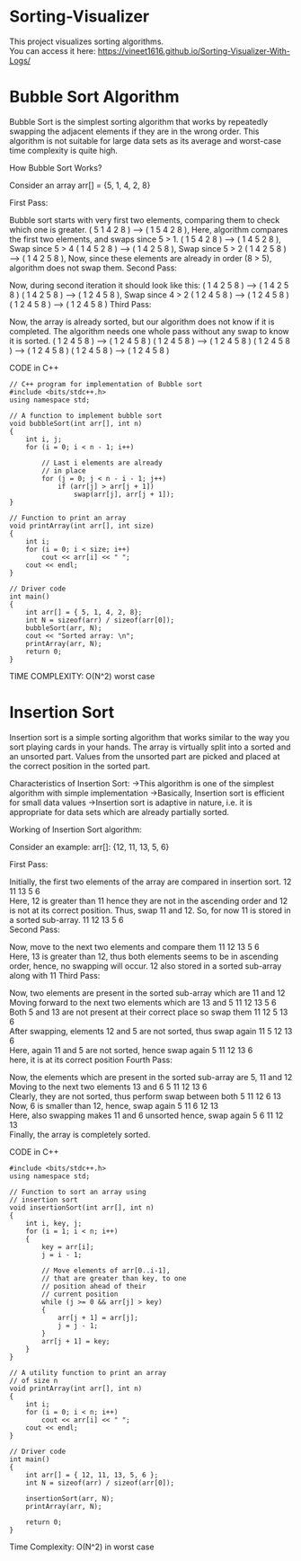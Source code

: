 # Sorting-Visualizer
This project visualizes sorting algorithms.  
You can access it here: https://vineet1616.github.io/Sorting-Visualizer-With-Logs/


# Bubble Sort Algorithm
Bubble Sort is the simplest sorting algorithm that works by repeatedly swapping the adjacent elements if they are in the wrong order. 
This algorithm is not suitable for large data sets as its average and worst-case time complexity is quite high.

How Bubble Sort Works?

Consider an array arr[] = {5, 1, 4, 2, 8}

First Pass: 

Bubble sort starts with very first two elements, comparing them to check which one is greater.
( 5 1 4 2 8 ) –> ( 1 5 4 2 8 ), Here, algorithm compares the first two elements, and swaps since 5 > 1. 
( 1 5 4 2 8 ) –>  ( 1 4 5 2 8 ), Swap since 5 > 4 
( 1 4 5 2 8 ) –>  ( 1 4 2 5 8 ), Swap since 5 > 2 
( 1 4 2 5 8 ) –> ( 1 4 2 5 8 ), Now, since these elements are already in order (8 > 5), algorithm does not swap them.
Second Pass: 

Now, during second iteration it should look like this:
( 1 4 2 5 8 ) –> ( 1 4 2 5 8 ) 
( 1 4 2 5 8 ) –> ( 1 2 4 5 8 ), Swap since 4 > 2 
( 1 2 4 5 8 ) –> ( 1 2 4 5 8 ) 
( 1 2 4 5 8 ) –>  ( 1 2 4 5 8 ) 
Third Pass: 

Now, the array is already sorted, but our algorithm does not know if it is completed.
The algorithm needs one whole pass without any swap to know it is sorted.
( 1 2 4 5 8 ) –> ( 1 2 4 5 8 ) 
( 1 2 4 5 8 ) –> ( 1 2 4 5 8 ) 
( 1 2 4 5 8 ) –> ( 1 2 4 5 8 ) 
( 1 2 4 5 8 ) –> ( 1 2 4 5 8 ) 

CODE in C++

```
// C++ program for implementation of Bubble sort
#include <bits/stdc++.h>
using namespace std;

// A function to implement bubble sort
void bubbleSort(int arr[], int n)
{
	int i, j;
	for (i = 0; i < n - 1; i++)

		// Last i elements are already
		// in place
		for (j = 0; j < n - i - 1; j++)
			if (arr[j] > arr[j + 1])
				swap(arr[j], arr[j + 1]);
}

// Function to print an array
void printArray(int arr[], int size)
{
	int i;
	for (i = 0; i < size; i++)
		cout << arr[i] << " ";
	cout << endl;
}

// Driver code
int main()
{
	int arr[] = { 5, 1, 4, 2, 8};
	int N = sizeof(arr) / sizeof(arr[0]);
	bubbleSort(arr, N);
	cout << "Sorted array: \n";
	printArray(arr, N);
	return 0;
}
```
TIME COMPLEXITY: O(N^2) worst case

# Insertion Sort

Insertion sort is a simple sorting algorithm that works similar to the way you sort playing cards in your hands. The array is virtually split into a sorted and an unsorted part. Values from the unsorted part are picked and placed at the correct position in the sorted part.

Characteristics of Insertion Sort:
->This algorithm is one of the simplest algorithm with simple implementation
->Basically, Insertion sort is efficient for small data values
->Insertion sort is adaptive in nature, i.e. it is appropriate for data sets which are already partially sorted.

Working of Insertion Sort algorithm:

Consider an example: arr[]: {12, 11, 13, 5, 6}

First Pass:

Initially, the first two elements of the array are compared in insertion sort.
   12   	   11   	   13   	   5   	   6   
Here, 12 is greater than 11 hence they are not in the ascending order and 12 is not at its correct position. Thus, swap 11 and 12.
So, for now 11 is stored in a sorted sub-array.
   11   	   12   	   13   	   5   	   6   
Second Pass:

 Now, move to the next two elements and compare them
   11   	   12   	   13   	   5   	   6   
Here, 13 is greater than 12, thus both elements seems to be in ascending order, hence, no swapping will occur. 12 also stored in a sorted sub-array along with 11
Third Pass:

Now, two elements are present in the sorted sub-array which are 11 and 12
Moving forward to the next two elements which are 13 and 5
   11   	   12   	   13   	   5   	   6   
Both 5 and 13 are not present at their correct place so swap them
   11   	   12   	   5   	   13   	   6   
After swapping, elements 12 and 5 are not sorted, thus swap again
   11   	   5   	   12   	   13   	   6   
Here, again 11 and 5 are not sorted, hence swap again
   5   	   11   	   12   	   13   	   6   
here, it is at its correct position
Fourth Pass:

Now, the elements which are present in the sorted sub-array are 5, 11 and 12
Moving to the next two elements 13 and 6
   5   	   11   	   12   	   13   	   6   
Clearly, they are not sorted, thus perform swap between both
   5   	   11   	   12   	   6   	   13   
Now, 6 is smaller than 12, hence, swap again
   5   	   11   	   6   	   12   	   13   
Here, also swapping makes 11 and 6 unsorted hence, swap again
   5   	   6   	   11   	   12   	   13   
Finally, the array is completely sorted.

CODE in C++
```
#include <bits/stdc++.h>
using namespace std;

// Function to sort an array using
// insertion sort
void insertionSort(int arr[], int n)
{
	int i, key, j;
	for (i = 1; i < n; i++)
	{
		key = arr[i];
		j = i - 1;

		// Move elements of arr[0..i-1],
		// that are greater than key, to one
		// position ahead of their
		// current position
		while (j >= 0 && arr[j] > key)
		{
			arr[j + 1] = arr[j];
			j = j - 1;
		}
		arr[j + 1] = key;
	}
}

// A utility function to print an array
// of size n
void printArray(int arr[], int n)
{
	int i;
	for (i = 0; i < n; i++)
		cout << arr[i] << " ";
	cout << endl;
}

// Driver code
int main()
{
	int arr[] = { 12, 11, 13, 5, 6 };
	int N = sizeof(arr) / sizeof(arr[0]);

	insertionSort(arr, N);
	printArray(arr, N);

	return 0;
}
```

Time Complexity: O(N^2) in worst case
